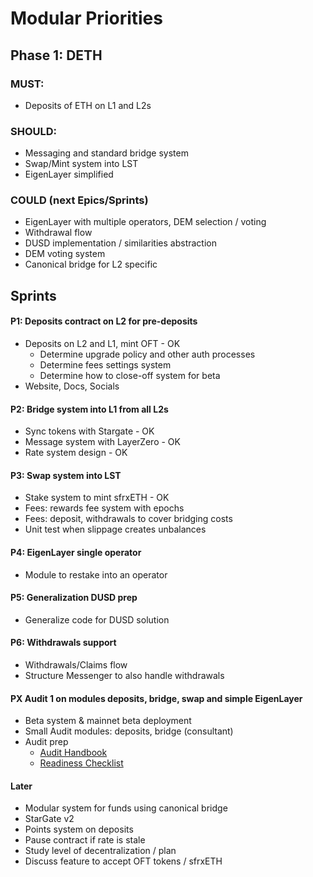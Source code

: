 # Modular Priorities

## Phase 1: DETH

### MUST:
- Deposits of ETH on L1 and L2s

### SHOULD:
- Messaging and standard bridge system
- Swap/Mint system into LST
- EigenLayer simplified

### COULD (next Epics/Sprints)
- EigenLayer with multiple operators, DEM selection / voting
- Withdrawal flow
- DUSD implementation / similarities abstraction
- DEM voting system
- Canonical bridge for L2 specific

## Sprints

#### P1: Deposits contract on L2 for pre-deposits
- Deposits on L2 and L1, mint OFT - OK
  - Determine upgrade policy and other auth processes
  - Determine fees settings system
  - Determine how to close-off system for beta
- Website, Docs, Socials

#### P2: Bridge system into L1 from all L2s
- Sync tokens with Stargate - OK
- Message system with LayerZero - OK
- Rate system design - OK

#### P3: Swap system into LST
- Stake system to mint sfrxETH - OK
- Fees: rewards fee system with epochs
- Fees: deposit, withdrawals to cover bridging costs
- Unit test when slippage creates unbalances

#### P4: EigenLayer single operator
- Module to restake into an operator

#### P5: Generalization DUSD prep
- Generalize code for DUSD solution

#### P6: Withdrawals support
- Withdrawals/Claims flow
- Structure Messenger to also handle withdrawals

#### PX Audit 1 on modules deposits, bridge, swap and simple EigenLayer
- Beta system & mainnet beta deployment
- Small Audit modules: deposits, bridge (consultant)
- Audit prep
  - [Audit Handbook](https://hackmd.io/sfWNlhdnSHu54bDY7p_S5Q)
  - [Readiness Checklist](https://github.com/nascentxyz/simple-security-toolkit/blob/main/audit-readiness-checklist.md)

#### Later
- Modular system for funds using canonical bridge
- StarGate v2
- Points system on deposits
- Pause contract if rate is stale
- Study level of decentralization / plan
- Discuss feature to accept OFT tokens / sfrxETH